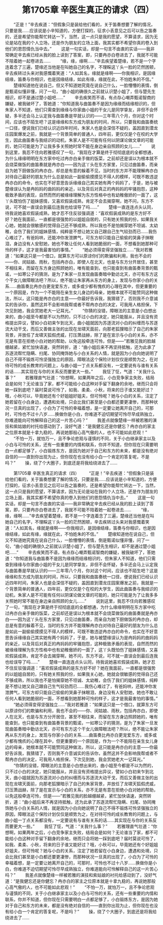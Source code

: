 # 　　第1705章 辛医生真正的请求（四）
　　“正是！”辛去疾道：“但假象只是装给他们看的，关于笛奏想要了解的情况，只要是我……应该说是小辛知道的，方便打探的，征求小丢意见之后可以告之笛奏的，还是希望你能帮忙转达一下，当然，这一点只是我的愿望，不算请求，因为无论是站在我的个人立场，还是作为朋友的立场上面，我其实都不希望你真的卷入到他们的恩怨情仇当中去。”
　　这是一句实话，却是一句言不由衷的实话——我非常确定辛去疾已经从我的脸上读到了答案，即，只要冉亦白卷进去了，我就不可能不陪着她一起卷进去……
　　“缘，缘，缘啊……”辛去疾望着楚缘，若不是一个字连着念了三遍，楚缘还当他是在叫她自己的名字，不理睬这丫头一脸的茫然困顿，辛去疾转过头来对我感慨着笑道：“人如其名，缘就是缘啊——你我相识，是因缘结缘，笛奏与你相识，也是因缘结缘，如此有缘，缘就在此，不怕姓朱的不信。”
　　楚缘知道他在说自己，但又不知道她究竟在说自己什么，一脸懵懵的表情，倒是甄诺似懂非懂，问了一句，“曲小姐的确很久之前就认识楚小姐了，但与楚先生相识，却不是通过楚小姐吧……”
　　辛去疾笑而不语，有点存心嘲弄甄诺智商的嫌疑，被我破坏了，答她道：“你知道我与曲笛奏不是因为缘缘而结缘相识的，但朱家人不知道，他们只需查到缘缘与你家曲小姐的干女儿是同学挚友，非但不会怀疑，多半还会马上认定我与曲笛奏是早就认识的——三年零八个月，你对这个时间，应该也不陌生吧？这是缘缘和东方成为朋友的时间，所以，只要我和曲笛奏统一口径，便说我们已经认识近四年时间，朱家人也是会深信不疑的，盖因直到潜龙庄园案爆发之前，我就是一个背景简单的普通人，四年前，更仅仅是个在校的大学生，因此曲笛奏与我结识的动机，朱家人是不可能有任何以阴谋论做文章的可能的，她只可能是为了让我多多关照她时常不能在身边亲自照顾的女儿……”
　　说到这里，我忍不住向若雅感叹了一句，“我现在才算是终于彻彻底底的全都想通，为什么缘缘明明在东方家中吃过冉亦白亲手做的饭菜，之前却还是误以为根本就不会烧菜做饭的曲笛奏就是冉亦白——因为这丫头在东方家里，只见过曲笛奏，而亲自为她下厨做饭的冉亦白，却总是有意的躲着不见，当时的东方并不能理解冉亦白对待自己最好的朋友为什么总是如此一副偷偷摸摸见不得人的模样，可既不敢违逆冉亦白的命令，也实在不好意思告诉缘缘自己其实她有两个妈妈了，于是，她与被楚缘误认为是冉妈妈的曲妈妈的亲近，以及背后对真正的冉妈妈的牢骚抱怨，这种极致矛盾的表现，自然而然的被缘缘理解为东方性格中也有幼稚傲娇的一面了，这丫头既怕伤了姐妹感情，又喜欢假装成熟，肯定不会去揭穿啊，她不问，东方不说，可不就一直误会到最后连我也给误导了吗……”
　　楚缘一直连连点头认同，待我说她喜欢假装成熟，她才忍不住反驳强调道：“喜欢假装成熟的是东方好不好？她在我面前，一直都是很强势的以姐姐自居的，只有她关照我的份，如果我关心她，她就会很敏感的觉得自己还不够成熟，所以我也不是怕揭穿她不坦诚、太幼稚，会伤了我们的姐妹感情，纯粹是不想让她又自己跟自己生气较劲而已……我伤心难过了，有爸妈哄，还能冲你发泄脾气，可东方却只能自己偷偷的哭鼻子抹眼泪，身边没有人安慰她，她也不敢让任何人看到她脆弱的一面，不想看到她那种可怜的样子，这才是我最害怕的事情。”
　　“她必须得变得坚强独立……”我对若雅道：“如果这只是一个借口，就算东方可以原谅你们的欺骗和利用，我也不会的——你、闵姑娘、雨秋，包括冉亦白，即使人在北天，也是与东方分开居住，甚至不相往来，而留在东方身边照顾她的，唯有能查到，也只能查到有曲笛奏背景的甄诺，一如寒公子的猜测，是为了朱家一旦发现曲笛奏暗中勤访北天，亦可有东方这个干女儿做障眼法吧？所以，绝不能让朱家再从东方的身上，发现与你家小白的关系……曲笛奏比冉亦白更宠爱东方，或多或少都有愧疚的心理在其中，但更重要的一个原因是，作为一个不能陪在亲生女儿身边的母亲，她根本就不可能赞同这种做法，所以，这只能是冉亦白的主意——你最好告诉我，我猜错了，否则我不介意诚实的告诉你，虽然这并不会影响我帮或者不帮冉亦白的决定，可我用人格担保，下次见到她，我会赏她老大一记耳光。”
　　“你猜的没错，障眼法的主意是小白想出来的，曲小姐至今都是不以为然的，只不过小白的决定，她只能服从，并且没有资格提出异议，譬如小白初来乍到北天，曲小姐就因为苏逐流对小白的纠缠而与苏逐流大动干戈，而后又善做主张的出现在龙啸天面前，向那老狐狸暗示了自己的朱家背景，并放任了龙啸天狐假虎威，打压萧战赫，除了是在宣示与小白的关系，亦不无是有意在拒绝小白对她的帮助，以免这般牵连可怜，但是——”若雅见我的脸越绷越紧，紧忙加快语速，突然转折，道：“曲小姐后来不再坚持抵触，还为此承了苏逐流帮忙隐瞒、扫尾、协同掩饰她与小白关系的人情，就是因为小白向她说明了自己不得不锻炼可怜坚强独立的原因，障眼法这个保险计划仅仅是顺势为之，在对待可怜的成长教育的问题上，与曲小姐一丁点关系都没有，一定要说有与谁有关系的话……其实现在与你的关系反而要更大一些。”
　　我怔了怔，气道：“关我什么事？”
　　若雅理直气壮道：“你想啊，如果两年之后，小白竞争家主失败，结局会是如何？无论谁当了家，都不可能给小白这种对手留下翻身的余地，继而只会将她一踩到底吧？届时莫说可怜了，如我、柔柔、小秋，将来的日子谁又能好过？哦，小秋可以，毕竟她还有个好姐姐好姐夫，但可怜呢？她与小白的关系，注定了她若留在小白身边，遭遇和处境，只会比我们甚至是小白都还要更凄惨，而那种状况一旦真的出现了，小白为了可怜的幸福着想，是一定要让她离开自己的，可那时，可怜也不过十八岁……换做你是小白，你难道不迫切期望可怜尽早成熟独立，你难道能向可怜解释自己的这一片苦心吗？”
　　我差点就像楚缘一样被若雅的演技和紫姑娘的衬托给感动到了，没好气道：“是我健忘还是你健忘？冉亦白的家主之位原本就是十拿九稳的，再说她那般心高气傲的人，也不可能如此悲观！”
　　“不怕一万，就怕万一，且不争论悲观与谨慎的不同，关于小白继承家主以及小白与可怜的关系，还有一些重要的内情和联系，你并不知道，但你现在只需要明白一点都足够了，小白锻炼东方，是因为她对于自己和东方的未来，都是没有绝对自信的——直到你出现为止，但你现在也没有给小白一个肯定的答复呢，不是吗？”
　　操，绕了个大圈子，到底还是将我给绕进去了……

　　第1705章 辛医生真正的请求（四）
　　“正是！”辛去疾道：“但假象只是装给他们看的，关于笛奏想要了解的情况，只要是我……应该说是小辛知道的，方便打探的，征求小丢意见之后可以告之笛奏的，还是希望你能帮忙转达一下，当然，这一点只是我的愿望，不算请求，因为无论是站在我的个人立场，还是作为朋友的立场上面，我其实都不希望你真的卷入到他们的恩怨情仇当中去。”
　　这是一句实话，却是一句言不由衷的实话——我非常确定辛去疾已经从我的脸上读到了答案，即，只要冉亦白卷进去了，我就不可能不陪着她一起卷进去……
　　“缘，缘，缘啊……”辛去疾望着楚缘，若不是一个字连着念了三遍，楚缘还当他是在叫她自己的名字，不理睬这丫头一脸的茫然困顿，辛去疾转过头来对我感慨着笑道：“人如其名，缘就是缘啊——你我相识，是因缘结缘，笛奏与你相识，也是因缘结缘，如此有缘，缘就在此，不怕姓朱的不信。”
　　楚缘知道他在说自己，但又不知道她究竟在说自己什么，一脸懵懵的表情，倒是甄诺似懂非懂，问了一句，“曲小姐的确很久之前就认识楚小姐了，但与楚先生相识，却不是通过楚小姐吧……”
　　辛去疾笑而不语，有点存心嘲弄甄诺智商的嫌疑，被我破坏了，答她道：“你知道我与曲笛奏不是因为缘缘而结缘相识的，但朱家人不知道，他们只需查到缘缘与你家曲小姐的干女儿是同学挚友，非但不会怀疑，多半还会马上认定我与曲笛奏是早就认识的——三年零八个月，你对这个时间，应该也不陌生吧？这是缘缘和东方成为朋友的时间，所以，只要我和曲笛奏统一口径，便说我们已经认识近四年时间，朱家人也是会深信不疑的，盖因直到潜龙庄园案爆发之前，我就是一个背景简单的普通人，四年前，更仅仅是个在校的大学生，因此曲笛奏与我结识的动机，朱家人是不可能有任何以阴谋论做文章的可能的，她只可能是为了让我多多关照她时常不能在身边亲自照顾的女儿……”
　　说到这里，我忍不住向若雅感叹了一句，“我现在才算是终于彻彻底底的全都想通，为什么缘缘明明在东方家中吃过冉亦白亲手做的饭菜，之前却还是误以为根本就不会烧菜做饭的曲笛奏就是冉亦白——因为这丫头在东方家里，只见过曲笛奏，而亲自为她下厨做饭的冉亦白，却总是有意的躲着不见，当时的东方并不能理解冉亦白对待自己最好的朋友为什么总是如此一副偷偷摸摸见不得人的模样，可既不敢违逆冉亦白的命令，也实在不好意思告诉缘缘自己其实她有两个妈妈了，于是，她与被楚缘误认为是冉妈妈的曲妈妈的亲近，以及背后对真正的冉妈妈的牢骚抱怨，这种极致矛盾的表现，自然而然的被缘缘理解为东方性格中也有幼稚傲娇的一面了，这丫头既怕伤了姐妹感情，又喜欢假装成熟，肯定不会去揭穿啊，她不问，东方不说，可不就一直误会到最后连我也给误导了吗……”
　　楚缘一直连连点头认同，待我说她喜欢假装成熟，她才忍不住反驳强调道：“喜欢假装成熟的是东方好不好？她在我面前，一直都是很强势的以姐姐自居的，只有她关照我的份，如果我关心她，她就会很敏感的觉得自己还不够成熟，所以我也不是怕揭穿她不坦诚、太幼稚，会伤了我们的姐妹感情，纯粹是不想让她又自己跟自己生气较劲而已……我伤心难过了，有爸妈哄，还能冲你发泄脾气，可东方却只能自己偷偷的哭鼻子抹眼泪，身边没有人安慰她，她也不敢让任何人看到她脆弱的一面，不想看到她那种可怜的样子，这才是我最害怕的事情。”
　　“她必须得变得坚强独立……”我对若雅道：“如果这只是一个借口，就算东方可以原谅你们的欺骗和利用，我也不会的——你、闵姑娘、雨秋，包括冉亦白，即使人在北天，也是与东方分开居住，甚至不相往来，而留在东方身边照顾她的，唯有能查到，也只能查到有曲笛奏背景的甄诺，一如寒公子的猜测，是为了朱家一旦发现曲笛奏暗中勤访北天，亦可有东方这个干女儿做障眼法吧？所以，绝不能让朱家再从东方的身上，发现与你家小白的关系……曲笛奏比冉亦白更宠爱东方，或多或少都有愧疚的心理在其中，但更重要的一个原因是，作为一个不能陪在亲生女儿身边的母亲，她根本就不可能赞同这种做法，所以，这只能是冉亦白的主意——你最好告诉我，我猜错了，否则我不介意诚实的告诉你，虽然这并不会影响我帮或者不帮冉亦白的决定，可我用人格担保，下次见到她，我会赏她老大一记耳光。”
　　“你猜的没错，障眼法的主意是小白想出来的，曲小姐至今都是不以为然的，只不过小白的决定，她只能服从，并且没有资格提出异议，譬如小白初来乍到北天，曲小姐就因为苏逐流对小白的纠缠而与苏逐流大动干戈，而后又善做主张的出现在龙啸天面前，向那老狐狸暗示了自己的朱家背景，并放任了龙啸天狐假虎威，打压萧战赫，除了是在宣示与小白的关系，亦不无是有意在拒绝小白对她的帮助，以免这般牵连可怜，但是——”若雅见我的脸越绷越紧，紧忙加快语速，突然转折，道：“曲小姐后来不再坚持抵触，还为此承了苏逐流帮忙隐瞒、扫尾、协同掩饰她与小白关系的人情，就是因为小白向她说明了自己不得不锻炼可怜坚强独立的原因，障眼法这个保险计划仅仅是顺势为之，在对待可怜的成长教育的问题上，与曲小姐一丁点关系都没有，一定要说有与谁有关系的话……其实现在与你的关系反而要更大一些。”
　　我怔了怔，气道：“关我什么事？”
　　若雅理直气壮道：“你想啊，如果两年之后，小白竞争家主失败，结局会是如何？无论谁当了家，都不可能给小白这种对手留下翻身的余地，继而只会将她一踩到底吧？届时莫说可怜了，如我、柔柔、小秋，将来的日子谁又能好过？哦，小秋可以，毕竟她还有个好姐姐好姐夫，但可怜呢？她与小白的关系，注定了她若留在小白身边，遭遇和处境，只会比我们甚至是小白都还要更凄惨，而那种状况一旦真的出现了，小白为了可怜的幸福着想，是一定要让她离开自己的，可那时，可怜也不过十八岁……换做你是小白，你难道不迫切期望可怜尽早成熟独立，你难道能向可怜解释自己的这一片苦心吗？”
　　我差点就像楚缘一样被若雅的演技和紫姑娘的衬托给感动到了，没好气道：“是我健忘还是你健忘？冉亦白的家主之位原本就是十拿九稳的，再说她那般心高气傲的人，也不可能如此悲观！”
　　“不怕一万，就怕万一，且不争论悲观与谨慎的不同，关于小白继承家主以及小白与可怜的关系，还有一些重要的内情和联系，你并不知道，但你现在只需要明白一点都足够了，小白锻炼东方，是因为她对于自己和东方的未来，都是没有绝对自信的——直到你出现为止，但你现在也没有给小白一个肯定的答复呢，不是吗？”
　　操，绕了个大圈子，到底还是将我给绕进去了……

